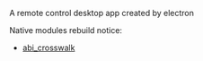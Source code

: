 A remote control desktop app created by electron

Native modules rebuild notice:

* [abi_crosswalk](https://github.com/mapbox/node-pre-gyp/blob/master/lib/util/abi_crosswalk.json)
